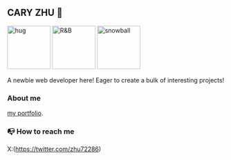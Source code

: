 ## CARY ZHU :wave:

<img src="https://www.goldderby.com/wp-content/uploads/2019/06/sense8-finale.jpg?w=620" height="100" alt="hug"> <img src="https://dctribalmedia.com/wp-content/uploads/2023/02/istockphoto-1322457083-170667a.jpg" height="100" alt="R&B"> <img src="https://as1.ftcdn.net/v2/jpg/02/98/11/50/1000_F_298115004_eC3kToFxFBSgy64GiM5S3xZY64Ep14kV.jpg" height="100" alt="snowball">

A newbie web developer here! Eager to create a bulk of interesting projects!

### About me ###
[my portfolio](https://github.com/CodeCary80/resume2).

### :mailbox_with_no_mail: How to reach me ###
X:(https://twitter.com/zhu72286)




